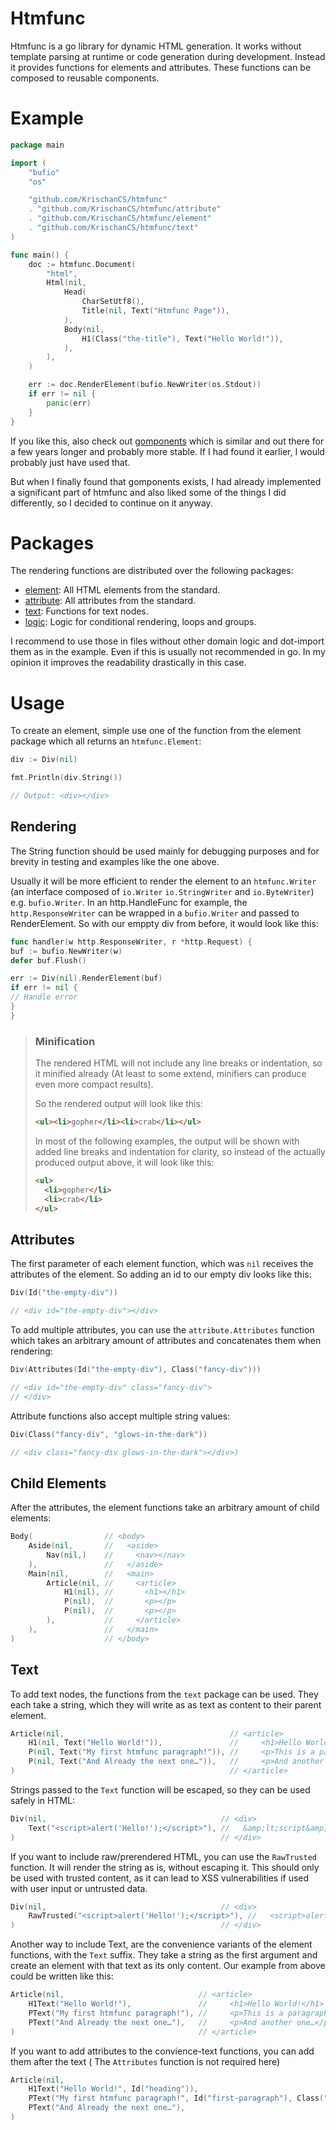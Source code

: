 # Htmfunc

Htmfunc is a go library for dynamic HTML generation. It works without template parsing at runtime or
code generation during development. Instead it provides functions for elements and attributes.
These functions can be composed to reusable components.

# Example

```go
package main

import (
	"bufio"
	"os"

	"github.com/KrischanCS/htmfunc"
	. "github.com/KrischanCS/htmfunc/attribute"
	. "github.com/KrischanCS/htmfunc/element"
	. "github.com/KrischanCS/htmfunc/text"
)

func main() {
	doc := htmfunc.Document(
		"html",
		Html(nil,
			Head(
				CharSetUtf8(),
				Title(nil, Text("Htmfunc Page")),
			),
			Body(nil,
				H1(Class("the-title"), Text("Hello World!")),
			),
		),
	)

	err := doc.RenderElement(bufio.NewWriter(os.Stdout))
	if err != nil {
		panic(err)
	}
}

```

If you like this, also check out [gomponents](https://maragu.dev/gomponents) which is similar and
out there for a few years longer and probably more stable. If I had found it earlier, I would
probably just have used that.

But when I finally found that gomponents exists, I had already implemented a significant part of
htmfunc and also liked some of the things I did differently, so I decided to continue on it anyway.

# Packages

The rendering functions are distributed over the following packages:

- [element](https://github.com/KrischanCS/htmfunc/element): All HTML elements from the standard.
- [attribute](https://github.com/KrischanCS/htmfunc/attribute): All attributes from the standard.
- [text](https://github.com/KrischanCS/htmfunc/text): Functions for text nodes.
- [logic](https://github.com/KrischanCS/htmfunc/logic): Logic for conditional rendering, loops and
  groups.

I recommend to use those in files without other domain logic and dot-import them as in the
example. Even if this is usually not recommended in go. In my opinion it improves the readability
drastically in this case.

# Usage

To create an element, simple use one of the function from the element package which all returns
an `htmfunc.Element`:

```go
div := Div(nil)

fmt.Println(div.String())

// Output: <div></div>
```

## Rendering

The String function should be used mainly for debugging purposes and for brevity in testing and
examples like the one above.

Usually it will be more efficient to render the element to an `htmfunc.Writer` (an interface
composed of `io.Writer` `io.StringWriter` and `io.ByteWriter`) e.g. `bufio.Writer`. In an
http.HandleFunc for example, the `http.ResponseWriter` can be wrapped in a `bufio.Writer` and passed
to RenderElement. So with our emppty div from before, it would look like this:

```go
func handler(w http.ResponseWriter, r *http.Request) {
buf := bufio.NewWriter(w)
defer buf.Flush()

err := Div(nil).RenderElement(buf)
if err != nil {
// Handle error
}
}
```

> ### Minification
>
> The rendered HTML will not include any line breaks or indentation, so it minified already (At
> least to some extend, minifiers can produce even more compact results).
>
> So the rendered output will look like this:
>
> ```html
> <ul><li>gopher</li><li>crab</li></ul>
> ```
>
> In most of the following examples, the output will be shown with added line breaks and indentation
> for clarity, so instead of the actually produced output above, it will look like this:
>
> ```html
> <ul>
>   <li>gopher</li>
>   <li>crab</li>
> </ul>

## Attributes

The first parameter of each element function, which was `nil` receives the attributes of the
element. So adding an id to our empty div looks like this:

```go
Div(Id("the-empty-div"))

// <div id="the-empty-div"></div>
```

To add multiple attributes, you can use the `attribute.Attributes` function which takes an arbitrary
amount of attributes and concatenates them when rendering:

```go
Div(Attributes(Id("the-empty-div"), Class("fancy-div")))

// <div id="the-empty-div" class="fancy-div">
// </div>
```

Attribute functions also accept multiple string values:

```go
Div(Class("fancy-div", "glows-in-the-dark"))

// <div class="fancy-div glows-in-the-dark"></div>)
```

## Child Elements

After the attributes, the element functions take an arbitrary amount of child elements:

```go
Body(                // <body>
    Aside(nil,       //   <aside>
        Nav(nil,)    //     <nav></nav>
    ),               //   </aside>
    Main(nil,        //   <main>
        Article(nil, //     <article>
            H1(nil), //       <h1></h1>
            P(nil),  //       <p></p>
            P(nil),  //       <p></p>
        ),           //     </article>
    ),               //   </main>
)                    // </body>
```

## Text

To add text nodes, the functions from the `text` package can be used. They each take a string, which
they will write as as text as content to their parent element.

```go
Article(nil,                                     // <article>
    H1(nil, Text("Hello World!")),               //     <h1>Hello World!</h1>
    P(nil, Text("My first htmfunc paragraph!")), //     <p>This is a paragraph.</p>
    P(nil, Text("And Already the next one…")),   //     <p>And another one…</p>
)                                                // </article>
```

Strings passed to the `Text` function will be escaped, so they can be used safely in HTML:

<!-- The example is double escaped (& -> &amp;) to display it correctly in the rendered markdown -->
```go
Div(nil,                                       // <div>
    Text("<script>alert('Hello!');</script>"), //   &amp;lt;script&amp;gt;alert('Hello!');&amp;lt;/script&amp;gt;
)                                              // </div>
```

If you want to include raw/prerendered HTML, you can use the `RawTrusted` function. It will render
the string as is, without escaping it. This should only be used with trusted content, as it can
lead to XSS vulnerabilities if used with user input or untrusted data.

```go
Div(nil,                                       // <div>
    RawTrusted("<script>alert('Hello!');</script>"), //   <script>alert('Hello!');</script>
)                                              // </div>
```

Another way to include Text, are the convenience variants of the element functions, with the `Text`
suffix. They take a string as the first argument and create an element with that text as its only 
content. Our example from above could be written like this:

```go
Article(nil,                              // <article>
    H1Text("Hello World!"),               //     <h1>Hello World!</h1>
    PText("My first htmfunc paragraph!"), //     <p>This is a paragraph.</p>
    PText("And Already the next one…"),   //     <p>And another one…</p>
)                                         // </article>
```

If you want to add attributes to the convience-text functions, you can add them after the text (
The `Attributes` function is not required here)


```go
Article(nil,                                                                      // <article>
    H1Text("Hello World!", Id("heading")),                                        //     <h1 id="heading">Hello World!</h1>
    PText("My first htmfunc paragraph!", Id("first-paragraph"), Class("opener")), //     <p id="first-paragraph" class="opener">This is a paragraph.</p>
    PText("And Already the next one…"),                                           //     <p>And another one…</p>
)                                                                                 // </article>
```
